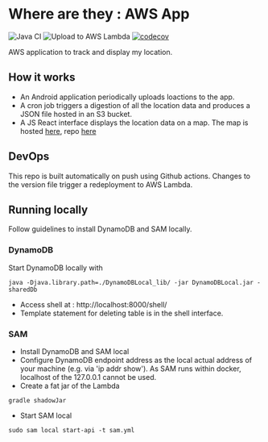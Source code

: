 # Where are they : AWS App
![Java CI](https://github.com/JFL110/where-are-they-aws-app/workflows/Java%20CI/badge.svg) ![Upload to AWS Lambda](https://github.com/JFL110/where-are-they-aws-app/workflows/Upload%20to%20AWS%20Lambda/badge.svg) [![codecov](https://codecov.io/gh/JFL110/where-are-they-aws-app/branch/master/graph/badge.svg)](https://codecov.io/gh/JFL110/where-are-they-aws-app)

AWS application to track and display my location.

## How it works
- An Android application periodically uploads loactions to the app. 
- A cron job triggers a digestion of all the location data and produces a JSON file hosted in an S3 bucket.
- A JS React interface displays the location data on a map. The map is hosted [here](https://jfl110.github.io/where-are-they/), repo [here](https://github.com/JFL110/where-are-they/)

## DevOps
This repo is built automatically on push using Github actions. Changes to the version file trigger a redeployment to AWS Lambda. 

## Running locally
Follow guidelines to install DynamoDB and SAM locally.

### DynamoDB
Start DynamoDB locally with
```
java -Djava.library.path=./DynamoDBLocal_lib/ -jar DynamoDBLocal.jar -sharedDb
```
- Access shell at : http://localhost:8000/shell/ 
- Template statement for deleting table is in the shell interface.

### SAM
- Install DynamoDB and SAM local
- Configure DynamoDB endpoint address as the local actual address of your machine (e.g. via 'ip addr show'). As SAM runs within docker, localhost of the 127.0.0.1 cannot be used.
- Create a fat jar of the Lambda
```
gradle shadowJar
```

- Start SAM local
```
sudo sam local start-api -t sam.yml
```
